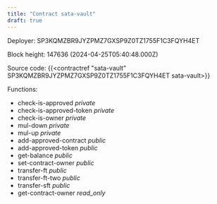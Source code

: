```yaml
---
title: "Contract sata-vault"
draft: true
---
```

Deployer: SP3KQMZBR9JYZPMZ7GXSP9Z0TZ1755F1C3FQYH4ET


 



Block height: 147636 (2024-04-25T05:40:48.000Z)

Source code: {{<contractref "sata-vault" SP3KQMZBR9JYZPMZ7GXSP9Z0TZ1755F1C3FQYH4ET sata-vault>}}

Functions:

* check-is-approved _private_
* check-is-approved-token _private_
* check-is-owner _private_
* mul-down _private_
* mul-up _private_
* add-approved-contract _public_
* add-approved-token _public_
* get-balance _public_
* set-contract-owner _public_
* transfer-ft _public_
* transfer-ft-two _public_
* transfer-sft _public_
* get-contract-owner _read_only_
